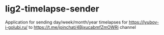 # lig2-timelapse-sender
Application for sending day/week/month/year timelapses for https://lyubov-i-golubi.ru/ to https://t.me/joinchat/4BjxucabmfZmOWRi channel

